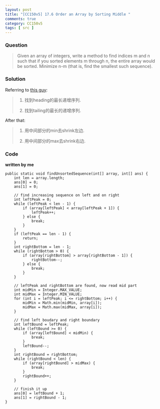 ```yaml
---
layout: post
title: "[CC150v5] 17.6 Order an Array by Sorting Middle "
comments: true
category: CC150v5
tags: [ src ]
---
```


### Question

> Given an array of integers, write a method to find indices m and n such that if you sorted elements m through n, the entire array would be sorted. Minimize n-m (that is, find the smallest such sequence).

### Solution

Referring to [this guy](http://www.mitbbs.com/article_t/JobHunting/32772399.html): 

> 1. 找到heading的最长递增序列.
>
> 1. 找到tailing的最长的递增序列.

After that: 

> 1. 用中间部分的min去shrink左边.
>
> 1. 用中间部分的max去shrink右边.

### Code

__written by me__

	public static void findUnsortedSequence(int[] array, int[] ans) {
		int len = array.length;
		ans[0] = 0;
		ans[1] = 0;

		// find increasing sequence on left and on right
		int leftPeak = 0;
		while (leftPeak < len - 1) {
			if (array[leftPeak] < array[leftPeak + 1]) {
				leftPeak++;
			} else {
				break;
			}
		}
		if (leftPeak == len - 1) {
			return;
		}
		int rightBottom = len - 1;
		while (rightBottom > 0) {
			if (array[rightBottom] > array[rightBottom - 1]) {
				rightBottom--;
			} else {
				break;
			}
		}

		// leftPeak and rightBottom are found, now read mid part
		int midMin = Integer.MAX_VALUE;
		int midMax = Integer.MIN_VALUE;
		for (int i = leftPeak; i <= rightBottom; i++) {
			midMin = Math.min(midMin, array[i]);
			midMax = Math.max(midMax, array[i]);
		}

		// find left boudary and right boundary
		int leftBound = leftPeak;
		while (leftBound >= 0) {
			if (array[leftBound] < midMin) {
				break;
			}
			leftBound--;
		}
		int rightBound = rightBottom;
		while (rightBound < len) {
			if (array[rightBound] > midMax) {
				break;
			}
			rightBound++;
		}

		// finish it up
		ans[0] = leftBound + 1;
		ans[1] = rightBound - 1;
	}
